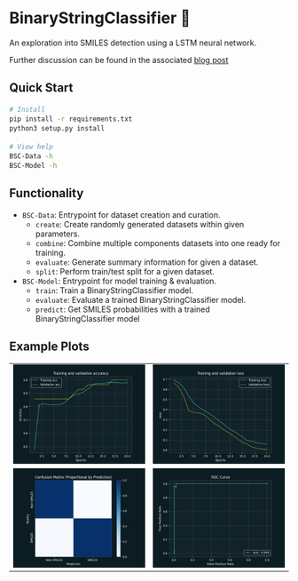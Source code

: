 # BinaryStringClassifier 🔣

An exploration into SMILES detection using a LSTM neural network.

Further discussion can be found in the associated [blog post](https://mattravenhall.github.io/2022/04/03/BinaryStringClassifier.html)

## Quick Start
```bash
# Install
pip install -r requirements.txt
python3 setup.py install

# View help
BSC-Data -h
BSC-Model -h
```

## Functionality
- `BSC-Data`: Entrypoint for dataset creation and curation.
	- `create`: Create randomly generated datasets within given parameters.
	- `combine`: Combine multiple components datasets into one ready for training.
	- `evaluate`: Generate summary information for given a dataset.
	- `split`: Perform train/test split for a given dataset.
- `BSC-Model`: Entrypoint for model training & evaluation.
	- `train`: Train a BinaryStringClassifier model.
	- `evaluate`: Evaluate a trained BinaryStringClassifier model.
	- `predict`: Get SMILES probabilities with a trained BinaryStringClassifier model

## Example Plots
|     |     |
| --- | --- |
| ![Accuracy by Epoch](./examples/accuracy_by_epoch.png) | ![Loss by Epoch](./examples/loss_by_epoch.png) |
| ![Confusion Matrix](./examples/confusion_matrix.png) | ![ROC Curve](./examples/roc_curve.png) |
